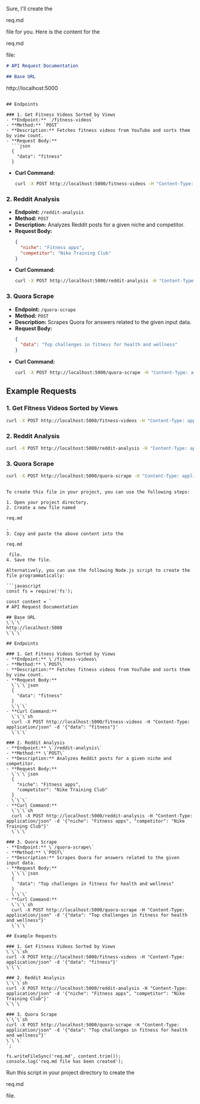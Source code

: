 Sure, I'll create the 

req.md

 file for you. Here is the content for the 

req.md

 file:

```markdown
# API Request Documentation

## Base URL
```
http://localhost:5000
```

## Endpoints

### 1. Get Fitness Videos Sorted by Views
- **Endpoint:** `/fitness-videos`
- **Method:** `POST`
- **Description:** Fetches fitness videos from YouTube and sorts them by view count.
- **Request Body:**
  ```json
  {
    "data": "fitness"
  }
  ```
- **Curl Command:**
  ```sh
  curl -X POST http://localhost:5000/fitness-videos -H "Content-Type: application/json" -d '{"data": "fitness"}'
  ```

### 2. Reddit Analysis
- **Endpoint:** `/reddit-analysis`
- **Method:** `POST`
- **Description:** Analyzes Reddit posts for a given niche and competitor.
- **Request Body:**
  ```json
  {
    "niche": "Fitness apps",
    "competitor": "Nike Training Club"
  }
  ```
- **Curl Command:**
  ```sh
  curl -X POST http://localhost:5000/reddit-analysis -H "Content-Type: application/json" -d '{"niche": "Fitness apps", "competitor": "Nike Training Club"}'
  ```

### 3. Quora Scrape
- **Endpoint:** `/quora-scrape`
- **Method:** `POST`
- **Description:** Scrapes Quora for answers related to the given input data.
- **Request Body:**
  ```json
  {
    "data": "Top challenges in fitness for health and wellness"
  }
  ```
- **Curl Command:**
  ```sh
  curl -X POST http://localhost:5000/quora-scrape -H "Content-Type: application/json" -d '{"data": "Top challenges in fitness for health and wellness"}'
  ```

## Example Requests

### 1. Get Fitness Videos Sorted by Views
```sh
curl -X POST http://localhost:5000/fitness-videos -H "Content-Type: application/json" -d '{"data": "fitness"}'
```

### 2. Reddit Analysis
```sh
curl -X POST http://localhost:5000/reddit-analysis -H "Content-Type: application/json" -d '{"niche": "Fitness apps", "competitor": "Nike Training Club"}'
```

### 3. Quora Scrape
```sh
curl -X POST http://localhost:5000/quora-scrape -H "Content-Type: application/json" -d '{"data": "Top challenges in fitness for health and wellness"}'
```
```

To create this file in your project, you can use the following steps:

1. Open your project directory.
2. Create a new file named 

req.md

.
3. Copy and paste the above content into the 

req.md

 file.
4. Save the file.

Alternatively, you can use the following Node.js script to create the file programmatically:

```javascript
const fs = require('fs');

const content = `
# API Request Documentation

## Base URL
\`\`\`
http://localhost:5000
\`\`\`

## Endpoints

### 1. Get Fitness Videos Sorted by Views
- **Endpoint:** \`/fitness-videos\`
- **Method:** \`POST\`
- **Description:** Fetches fitness videos from YouTube and sorts them by view count.
- **Request Body:**
  \`\`\`json
  {
    "data": "fitness"
  }
  \`\`\`
- **Curl Command:**
  \`\`\`sh
  curl -X POST http://localhost:5000/fitness-videos -H "Content-Type: application/json" -d '{"data": "fitness"}'
  \`\`\`

### 2. Reddit Analysis
- **Endpoint:** \`/reddit-analysis\`
- **Method:** \`POST\`
- **Description:** Analyzes Reddit posts for a given niche and competitor.
- **Request Body:**
  \`\`\`json
  {
    "niche": "Fitness apps",
    "competitor": "Nike Training Club"
  }
  \`\`\`
- **Curl Command:**
  \`\`\`sh
  curl -X POST http://localhost:5000/reddit-analysis -H "Content-Type: application/json" -d '{"niche": "Fitness apps", "competitor": "Nike Training Club"}'
  \`\`\`

### 3. Quora Scrape
- **Endpoint:** \`/quora-scrape\`
- **Method:** \`POST\`
- **Description:** Scrapes Quora for answers related to the given input data.
- **Request Body:**
  \`\`\`json
  {
    "data": "Top challenges in fitness for health and wellness"
  }
  \`\`\`
- **Curl Command:**
  \`\`\`sh
  curl -X POST http://localhost:5000/quora-scrape -H "Content-Type: application/json" -d '{"data": "Top challenges in fitness for health and wellness"}'
  \`\`\`

## Example Requests

### 1. Get Fitness Videos Sorted by Views
\`\`\`sh
curl -X POST http://localhost:5000/fitness-videos -H "Content-Type: application/json" -d '{"data": "fitness"}'
\`\`\`

### 2. Reddit Analysis
\`\`\`sh
curl -X POST http://localhost:5000/reddit-analysis -H "Content-Type: application/json" -d '{"niche": "Fitness apps", "competitor": "Nike Training Club"}'
\`\`\`

### 3. Quora Scrape
\`\`\`sh
curl -X POST http://localhost:5000/quora-scrape -H "Content-Type: application/json" -d '{"data": "Top challenges in fitness for health and wellness"}'
\`\`\`
`;

fs.writeFileSync('req.md', content.trim());
console.log('req.md file has been created');
```

Run this script in your project directory to create the 

req.md

 file.